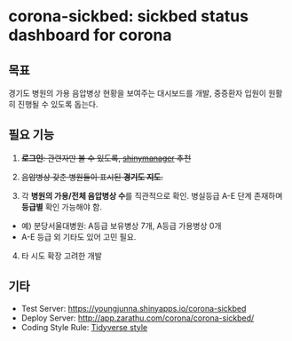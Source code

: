 # corona-sickbed: sickbed status dashboard for corona

## 목표 

경기도 병원의 가용 음압병상 현황을 보여주는 대시보드를 개발, 중증환자 입원이 원활히 진행될 수 있도록 돕는다.  

## 필요 기능

1. ~~**로그인**: 관련자만 볼 수 있도록, [shinymanager](https://blog.zarathu.com/posts/2019-08-25-shinymanager/) 추천~~ 

2. ~~음압병상 갖춘 병원들이 표시된 **경기도 지도**.~~

3. 각 **병원의 가용/전체 음압병상 수**를 직관적으로 확인. 병실등급 A-E 단계 존재하며 **등급별** 확인 가능해야 함.
 - 예) 분당서울대병원: A등급 보유병상 7개, A등급 가용병상 0개
 - A-E 등급 외 기타도 있어 고민 필요.
 
4. 타 시도 확장 고려한 개발

## 기타
- Test Server: https://youngjunna.shinyapps.io/corona-sickbed
- Deploy Server: http://app.zarathu.com/corona/corona-sickbed/
- Coding Style Rule: [Tidyverse style](https://style.tidyverse.org/)
